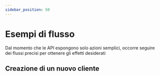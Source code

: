 ```yaml
---
sidebar_position: 50
---
```


# Esempi di flusso

Dal momento che le API espongono solo azioni semplici, occorre seguire dei flussi precisi per ottenere gli effetti desiderati

## Creazione di un nuovo cliente